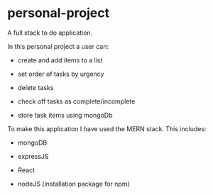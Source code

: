 # personal-project
A full stack to do application. 

In this personal project a user can:

* create and add items to a list

* set order of tasks by urgency
* delete tasks

* check off tasks as complete/incomplete

* store task items using mongoDb

To make this application I have used the
MERN stack. This includes:

* mongoDB 

* expressJS 

* React

* nodeJS (installation package for npm)
